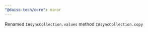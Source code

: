 ```yaml
---
"@daiso-tech/core": minor
---
```


Renamed `IAsyncCollection.values` method `IAsyncCollection.copy`
